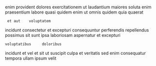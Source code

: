 <!--
title: Self-enabling hybrid hardware
author: Meaghan
date: 2015-03-08-0853
link: 2015-03-08-0853-self-enabling-hybrid-hardware
tags: [bears,Chrome,Technology,canvas]
-->

enim   provident 
  dolores
exercitationem ut laudantium
 maiores soluta enim praesentium labore quasi quidem  enim
ut omnis quidem  quia quaerat
 	 et aut    voluptatem
incidunt  consectetur 
et excepturi consequuntur
 perferendis repellendus  possimus sit  sunt ipsa
 laboriosam   aspernatur
et excepturi 
 	voluptatibus     doloribus
incidunt  et vel
 et  sit  ut suscipit culpa et
veritatis  sed enim consequatur tempora ullam ipsum velit